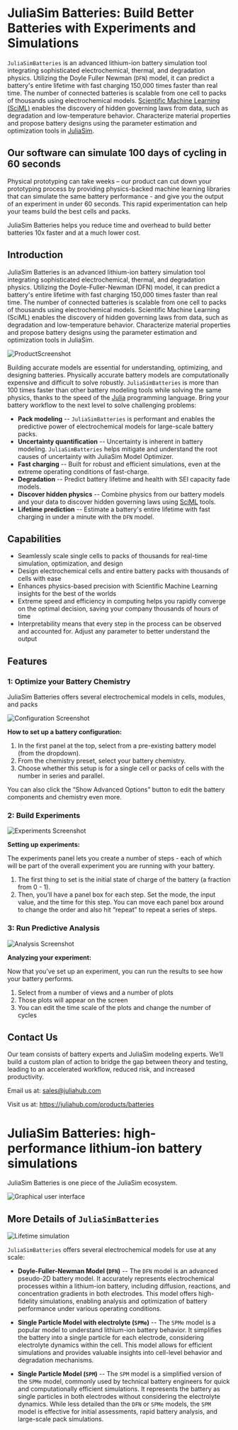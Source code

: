 # JuliaSim Batteries: Build Better Batteries with Experiments and Simulations

`JuliaSimBatteries` is an advanced lithium-ion battery simulation tool integrating sophisticated electrochemical, thermal, and degradation physics. Utilizing the Doyle Fuller Newman (`DFN`) model, it can predict a battery's entire lifetime with fast charging 150,000 times faster than real time. The number of connected batteries is scalable from one cell to packs of thousands using electrochemical models. [Scientific Machine Learning (SciML)](https://sciml.ai/) enables the discovery of hidden governing laws from data, such as degradation and low-temperature behavior. Characterize material properties and propose battery designs using the parameter estimation and optimization tools in [JuliaSim](https://help.juliahub.com/juliasim/stable/).

## Our software can simulate 100 days of cycling in 60 seconds

Physical prototyping can take weeks – our product can cut down your prototyping process by providing physics-backed machine learning libraries that can simulate the same battery performance - and give you the output of an experiment in under 60 seconds. This rapid experimentation can help your teams build the best cells and packs. 

JuliaSim Batteries helps you reduce time and overhead to build better batteries 10x faster and at a much lower cost.

## Introduction

JuliaSim Batteries is an advanced lithium-ion battery simulation tool integrating sophisticated electrochemical, thermal, and degradation physics. Utilizing the Doyle-Fuller-Newman (DFN) model, it can predict a battery's entire lifetime with fast charging 150,000 times faster than real time. The number of connected batteries is scalable from one cell to packs of thousands using electrochemical models. Scientific Machine Learning (SciML) enables the discovery of hidden governing laws from data, such as degradation and low-temperature behavior. Characterize material properties and propose battery designs using the parameter estimation and optimization tools in JuliaSim.

![ProductScreenshot](image1.jpg)

Building accurate models are essential for understanding, optimizing, and designing batteries. Physically accurate battery models are computationally expensive and difficult to solve robustly. `JuliaSimBatteries` is more than 100 times faster than other battery modeling tools while solving the same physics, thanks to the speed of the [Julia](https://julialang.org/) programming language. Bring your battery workflow to the next level to solve challenging problems:
+ **Pack modeling** -- `JuliaSimBatteries` is performant and enables the predictive power of electrochemical models for large-scale battery packs.
+ **Uncertainty quantification** -- Uncertainty is inherent in battery modeling. `JuliaSimBatteries` helps mitigate and understand the root causes of uncertainty with JuliaSim Model Optimizer.
+ **Fast charging** -- Built for robust and efficient simulations, even at the extreme operating conditions of fast-charge.
+ **Degradation** -- Predict battery lifetime and health with SEI capacity fade models.
+ **Discover hidden physics** -- Combine physics from our battery models and your data to discover hidden governing laws using [SciML](https://sciml.ai/) tools.
+ **Lifetime prediction** -- Estimate a battery's entire lifetime with fast charging in under a minute with the `DFN` model.

## Capabilities
* Seamlessly scale single cells to packs of thousands for real-time simulation, optimization, and design
* Design electrochemical cells and entire battery packs with thousands of cells with ease
* Enhances physics-based precision with Scientific Machine Learning insights for the best of the worlds
* Extreme speed and efficiency in computing helps you rapidly converge on the optimal decision, saving your company thousands of hours of time
* Interpretability means that every step in the process can be observed and accounted for. Adjust any parameter to better understand the output

## Features

### 1: Optimize your Battery Chemistry

JuliaSim Batteries offers several electrochemical models in cells, modules, and packs

![Configuration Screenshot](image2.jpg)

**How to set up a battery configuration:**
1. In the first panel at the top, select from a pre-existing battery model (from the dropdown).
2. From the chemistry preset, select your battery chemistry.
3. Choose whether this setup is for a single cell or packs of cells with the number in series and parallel.

You can also click the “Show Advanced Options” button to edit the battery components and chemistry even more.

### 2: Build Experiments

![Experiments Screenshot](image3.png)

**Setting up experiments:**

The experiments panel lets you create a number of steps - each of which will be part of the overall experiment you are running with your battery. 
1. The first thing to set is the initial state of charge of the battery (a fraction from 0 - 1).
2. Then, you’ll have a panel box for each step. Set the mode, the input value, and the time for this step. You can move each panel box around to change the order and also hit “repeat” to repeat a series of steps.

### 3: Run Predictive Analysis

![Analysis Screenshot](image4.jpg)

**Analyzing your experiment:**

Now that you’ve set up an experiment, you can run the results to see how your battery performs. 
1. Select from a number of views and a number of plots
2. Those plots will appear on the screen
3. You can edit the time scale of the plots and change the number of cycles

## Contact Us 

Our team consists of battery experts and JuliaSim modeling experts. We’ll build a custom plan of action to bridge the gap between theory and testing, leading to an accelerated workflow, reduced risk, and increased productivity.

Email us at: sales@juliahub.com

Visit us at: https://juliahub.com/products/batteries

# JuliaSim Batteries: high-performance lithium-ion battery simulations

JuliaSim Batteries is one piece of the JuliaSim ecosystem.

![Graphical user interface](figures/gui.png)

## More Details of `JuliaSimBatteries`

![Lifetime simulation](figures/lifetime.gif)

`JuliaSimBatteries` offers several electrochemical models for use at any scale:
+ **Doyle-Fuller-Newman Model (`DFN`)** -- The `DFN` model is an advanced pseudo-2D battery model. It accurately represents electrochemical processes within a lithium-ion battery, including diffusion, reactions, and concentration gradients in both electrodes. This model offers high-fidelity simulations, enabling analysis and optimization of battery performance under various operating conditions.

+ **Single Particle Model with electrolyte (`SPMe`)** -- The `SPMe` model is a popular model to understand lithium-ion battery behavior. It simplifies the battery into a single particle for each electrode, considering electrolyte dynamics within the cell. This model allows for efficient simulations and provides valuable insights into cell-level behavior and degradation mechanisms.

+ **Single Particle Model (`SPM`)** -- The `SPM` model is a simplified version of the `SPMe` model, commonly used by technical battery engineers for quick and computationally efficient simulations. It represents the battery as single particles in both electrodes without considering the electrolyte dynamics. While less detailed than the `DFN` or `SPMe` models, the `SPM` model is effective for initial assessments, rapid battery analysis, and large-scale pack simulations.
